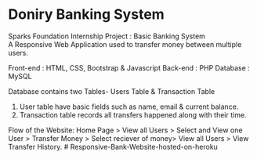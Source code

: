 # Doniry Banking System
Sparks Foundation Internship Project : Basic Banking System  
A Responsive Web Application used to transfer money between multiple users.  


Front-end : HTML, CSS, Bootstrap & Javascript 
Back-end : PHP 
Database : MySQL   

Database contains two Tables- Users Table & Transaction Table 
1. User table have basic fields such as name, email & current balance. 
2. Transaction table records all transfers happened along with their time.  

Flow of the Website: Home Page > View all Users > Select and View one User > Transfer Money > Select reciever of money> View all Users > View Transfer History.
#   R e s p o n s i v e - B a n k - W e b s i t e - h o s t e d - o n - h e r o k u  
 